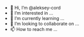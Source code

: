 - 👋 Hi, I’m @aleksey-cord
- 👀 I’m interested in ...
- 🌱 I’m currently learning ...
- 💞️ I’m looking to collaborate on ...
- 📫 How to reach me ...

<!---
aleksey-cord/aleksey-cord is a ✨ special ✨ repository because its `README.md` (this file) appears on your GitHub profile.
You can click the Preview link to take a look at your changes.
--->
